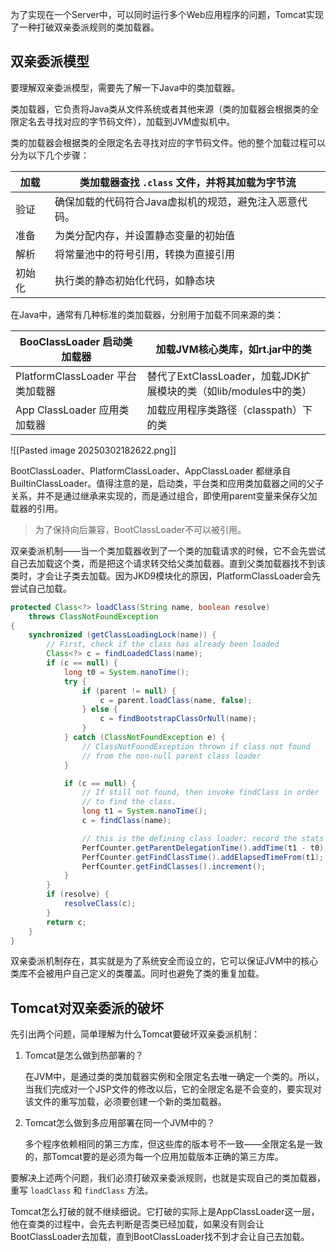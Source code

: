 为了实现在一个Server中，可以同时运行多个Web应用程序的问题，Tomcat实现了一种打破双亲委派规则的类加载器。

## 双亲委派模型

要理解双亲委派模型，需要先了解一下Java中的类加载器。

类加载器，它负责将Java类从文件系统或者其他来源（类的加载器会根据类的全限定名去寻找对应的字节码文件），加载到JVM虚拟机中。

类的加载器会根据类的全限定名去寻找对应的字节码文件。他的整个加载过程可以分为以下几个步骤：

| 加载   | 类加载器查找 `.class` 文件，并将其加载为字节流         |
| ------ | ------------------------------------------------------ |
| 验证   | 确保加载的代码符合Java虚拟机的规范，避免注入恶意代码。 |
| 准备   | 为类分配内存，并设置静态变量的初始值                   |
| 解析   | 将常量池中的符号引用，转换为直接引用                   |
| 初始化 | 执行类的静态初始化代码，如静态块                       |

在Java中，通常有几种标准的类加载器，分别用于加载不同来源的类：

| BooClassLoader 启动类加载器      | 加载JVM核心类库，如rt.jar中的类                                  |
| -------------------------------- | ---------------------------------------------------------------- |
| PlatformClassLoader 平台类加载器 | 替代了ExtClassLoader，加载JDK扩展模块的类（如lib/modules中的类） |
| App ClassLoader 应用类加载器     | 加载应用程序类路径（classpath）下的类                            |

![[Pasted image 20250302182622.png]]

BootClassLoader、PlatformClassLoader、AppClassLoader 都继承自BuiltinClassLoader。值得注意的是，启动类，平台类和应用类加载器之间的父子关系，并不是通过继承来实现的，而是通过组合，即使用parent变量来保存父加载器的引用。

> 为了保持向后兼容，BootClassLoader不可以被引用。

双亲委派机制——当一个类加载器收到了一个类的加载请求的时候，它不会先尝试自己去加载这个类，而是把这个请求转交给父类加载器。直到父类加载器找不到该类时，才会让子类去加载。因为JKD9模块化的原因，PlatformClassLoader会先尝试自己加载。

```java
protected Class<?> loadClass(String name, boolean resolve)
	throws ClassNotFoundException
{
	synchronized (getClassLoadingLock(name)) {
		// First, check if the class has already been loaded
		Class<?> c = findLoadedClass(name);
		if (c == null) {
			long t0 = System.nanoTime();
			try {
				if (parent != null) {
					c = parent.loadClass(name, false);
				} else {
					c = findBootstrapClassOrNull(name);
				}
			} catch (ClassNotFoundException e) {
				// ClassNotFoundException thrown if class not found
				// from the non-null parent class loader
			}

			if (c == null) {
				// If still not found, then invoke findClass in order
				// to find the class.
				long t1 = System.nanoTime();
				c = findClass(name);

				// this is the defining class loader; record the stats
				PerfCounter.getParentDelegationTime().addTime(t1 - t0);
				PerfCounter.getFindClassTime().addElapsedTimeFrom(t1);
				PerfCounter.getFindClasses().increment();
			}
		}
		if (resolve) {
			resolveClass(c);
		}
		return c;
	}
}
```

双亲委派机制存在，其实就是为了系统安全而设立的，它可以保证JVM中的核心类库不会被用户自己定义的类覆盖。同时也避免了类的重复加载。

## Tomcat对双亲委派的破坏

先引出两个问题，简单理解为什么Tomcat要破坏双亲委派机制：

1. Tomcat是怎么做到热部署的？

   在JVM中，是通过类的类加载器实例和全限定名去唯一确定一个类的。所以，当我们完成对一个JSP文件的修改以后，它的全限定名是不会变的，要实现对该文件的重写加载，必须要创建一个新的类加载器。

2. Tomcat怎么做到多应用部署在同一个JVM中的？

   多个程序依赖相同的第三方库，但这些库的版本号不一致——全限定名是一致的，那Tomcat要的是必须为每一个应用加载版本正确的第三方库。

要解决上述两个问题，我们必须打破双亲委派规则，也就是实现自己的类加载器，重写 `loadClass` 和 `findClass` 方法。

Tomcat怎么打破的就不继续细说。它打破的实际上是AppClassLoader这一层，他在查类的过程中，会先去判断是否类已经加载，如果没有则会让BootClassLoader去加载，直到BootClassLoader找不到才会让自己去加载。
